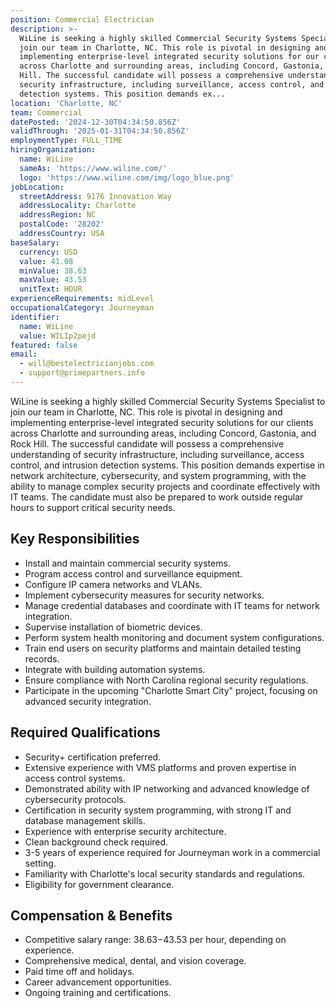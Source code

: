 ```yaml
---
position: Commercial Electrician
description: >-
  WiLine is seeking a highly skilled Commercial Security Systems Specialist to
  join our team in Charlotte, NC. This role is pivotal in designing and
  implementing enterprise-level integrated security solutions for our clients
  across Charlotte and surrounding areas, including Concord, Gastonia, and Rock
  Hill. The successful candidate will possess a comprehensive understanding of
  security infrastructure, including surveillance, access control, and intrusion
  detection systems. This position demands ex...
location: 'Charlotte, NC'
team: Commercial
datePosted: '2024-12-30T04:34:50.856Z'
validThrough: '2025-01-31T04:34:50.856Z'
employmentType: FULL_TIME
hiringOrganization:
  name: WiLine
  sameAs: 'https://www.wiline.com/'
  logo: 'https://www.wiline.com/img/logo_blue.png'
jobLocation:
  streetAddress: 9176 Innovation Way
  addressLocality: Charlotte
  addressRegion: NC
  postalCode: '28202'
  addressCountry: USA
baseSalary:
  currency: USD
  value: 41.08
  minValue: 38.63
  maxValue: 43.53
  unitText: HOUR
experienceRequirements: midLevel
occupationalCategory: Journeyman
identifier:
  name: WiLine
  value: WILIp2pejd
featured: false
email:
  - will@bestelectricianjobs.com
  - support@primepartners.info
---
```




WiLine is seeking a highly skilled Commercial Security Systems Specialist to join our team in Charlotte, NC. This role is pivotal in designing and implementing enterprise-level integrated security solutions for our clients across Charlotte and surrounding areas, including Concord, Gastonia, and Rock Hill. The successful candidate will possess a comprehensive understanding of security infrastructure, including surveillance, access control, and intrusion detection systems. This position demands expertise in network architecture, cybersecurity, and system programming, with the ability to manage complex security projects and coordinate effectively with IT teams. The candidate must also be prepared to work outside regular hours to support critical security needs.

## Key Responsibilities
- Install and maintain commercial security systems.
- Program access control and surveillance equipment.
- Configure IP camera networks and VLANs.
- Implement cybersecurity measures for security networks.
- Manage credential databases and coordinate with IT teams for network integration.
- Supervise installation of biometric devices.
- Perform system health monitoring and document system configurations.
- Train end users on security platforms and maintain detailed testing records.
- Integrate with building automation systems.
- Ensure compliance with North Carolina regional security regulations.
- Participate in the upcoming "Charlotte Smart City" project, focusing on advanced security integration.

## Required Qualifications
- Security+ certification preferred.
- Extensive experience with VMS platforms and proven expertise in access control systems.
- Demonstrated ability with IP networking and advanced knowledge of cybersecurity protocols.
- Certification in security system programming, with strong IT and database management skills.
- Experience with enterprise security architecture.
- Clean background check required.
- 3-5 years of experience required for Journeyman work in a commercial setting.
- Familiarity with Charlotte's local security standards and regulations.
- Eligibility for government clearance.

## Compensation & Benefits
- Competitive salary range: $38.63-$43.53 per hour, depending on experience.
- Comprehensive medical, dental, and vision coverage.
- Paid time off and holidays.
- Career advancement opportunities.
- Ongoing training and certifications.
